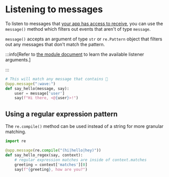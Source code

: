 # Listening to messages
To listen to messages that [your app has access to receive](/messaging/retrieving-messages), you can use the `message()` method which filters out events that aren't of type `message`.

`message()` accepts an argument of type `str` or `re.Pattern` object that filters out any messages that don't match the pattern.

:::info[Refer to [the module document](https://docs.slack.dev/tools/bolt-python/reference/kwargs_injection/args.html) to learn the available listener arguments.]

:::

```python
# This will match any message that contains 👋
@app.message(":wave:")
def say_hello(message, say):
    user = message['user']
    say(f"Hi there, <@{user}>!")
```

## Using a regular expression pattern

The `re.compile()` method can be used instead of a string for more granular matching.

```python
import re

@app.message(re.compile("(hi|hello|hey)"))
def say_hello_regex(say, context):
    # regular expression matches are inside of context.matches
    greeting = context['matches'][0]
    say(f"{greeting}, how are you?")
```